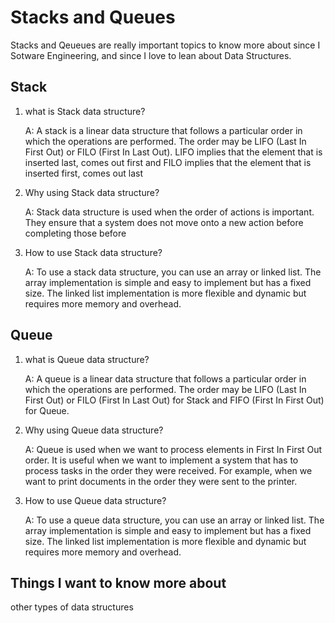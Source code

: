 
# Stacks and Queues
Stacks and Qeueues are really important topics to know more about since I Sotware Engineering, and since I love to lean about Data Structures.

## Stack

1. what is Stack data structure?
    
    A: A stack is a linear data structure that follows a particular order in which the operations are performed. The order may be LIFO (Last In First Out) or FILO (First In Last Out). LIFO implies that the element that is inserted last, comes out first and FILO implies that the element that is inserted first, comes out last

2. Why using Stack data structure?

    A: Stack data structure is used when the order of actions is important. They ensure that a system does not move onto a new action before completing those before

3. How to use Stack data structure?

    A: To use a stack data structure, you can use an array or linked list. The array implementation is simple and easy to implement but has a fixed size. The linked list implementation is more flexible and dynamic but requires more memory and overhead.


## Queue 

1. what is Queue data structure?
    
    A: A queue is a linear data structure that follows a particular order in which the operations are performed. The order may be LIFO (Last In First Out) or FILO (First In Last Out) for Stack and FIFO (First In First Out) for Queue.

2. Why using Queue data structure?

    A: Queue is used when we want to process elements in First In First Out order. It is useful when we want to implement a system that has to process tasks in the order they were received. For example, when we want to print documents in the order they were sent to the printer.

3. How to use Queue data structure?

    A: To use a queue data structure, you can use an array or linked list. The array implementation is simple and easy to implement but has a fixed size. The linked list implementation is more flexible and dynamic but requires more memory and overhead.


## Things I want to know more about
other types of data structures